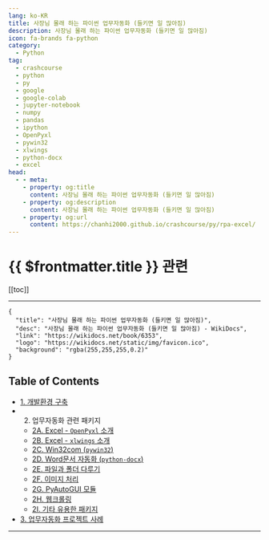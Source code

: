 ```yaml
---
lang: ko-KR
title: 사장님 몰래 하는 파이썬 업무자동화 (들키면 일 많아짐)
description: 사장님 몰래 하는 파이썬 업무자동화 (들키면 일 많아짐)
icon: fa-brands fa-python
category:
  - Python
tag: 
  - crashcourse
  - python
  - py
  - google
  - google-colab
  - jupyter-notebook
  - numpy
  - pandas
  - ipython
  - OpenPyxl
  - pywin32
  - xlwings
  - python-docx
  - excel
head:
  - - meta:
    - property: og:title
      content: 사장님 몰래 하는 파이썬 업무자동화 (들키면 일 많아짐)
    - property: og:description
      content: 사장님 몰래 하는 파이썬 업무자동화 (들키면 일 많아짐)
    - property: og:url
      content: https://chanhi2000.github.io/crashcourse/py/rpa-excel/
---
```


# {{ $frontmatter.title }} 관련

[[toc]]

---

```component VPCard
{
  "title": "사장님 몰래 하는 파이썬 업무자동화 (들키면 일 많아짐)",
  "desc": "사장님 몰래 하는 파이썬 업무자동화 (들키면 일 많아짐) - WikiDocs",
  "link": "https://wikidocs.net/book/6353",
  "logo": "https://wikidocs.net/static/img/favicon.ico",
  "background": "rgba(255,255,255,0.2)"
}
```

## Table of Contents

- [1. 개발환경 구축](01.md)
- 2. 업무자동화 관련 패키지
  - [2A. Excel - `OpenPyxl` 소개](02a.md)
  - [2B. Excel - `xlwings` 소개](02b.md)
  - [2C. Win32com (`pywin32`)](02c.md)
  - [2D. Word문서 자동화 (`python-docx`)](02d.md)
  - [2E. 파일과 폴더 다루기](02e.md)
  - [2F. 이미지 처리](02f.md)
  - [2G. PyAutoGUI 모듈](02g.md)
  - [2H. 웹크롤링](02h.md)
  - [2I. 기타 유용한 패키지](02i.md)
- [3. 업무자동화 프로젝트 사례](03.md)

---
